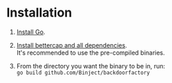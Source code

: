 # Installation

1. [Install Go](https://golang.org/doc/install).
2. [Install bettercap and all dependencies](https://www.bettercap.org/installation/).  
It's recommended to use the pre-compiled binaries.

3. From the directory you want the binary to be in, run:  
 `go build github.com/Binject/backdoorfactory` 

